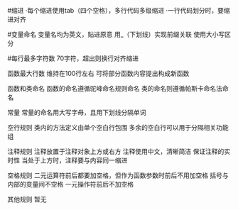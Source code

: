 #缩进
·每个缩进使用tab（四个空格），多行代码多级缩进
·一行代码划分时，要缩进对齐

#变量命名
变量名均为英文，贴进原意
用_（下划线）实现前缀关联
使用大小写区分

#每行最多字符数
70字符，超出则换行对齐缩进

函数最大行数
维持在100行左右
可将部分函数内容提出构成新函数

函数和类命名
函数的命名遵循驼峰命名规则命名
类的命名则遵循帕斯卡命名法命名

常量
常量的命名用大写字母，且用下划线分隔单词

空行规则
类内的方法定义由单个空白行包围
多余的空白行可以用于分隔相关功能组

注释规则
注释放置于注释对象上方或右方
注释使用中文，清晰简洁
保证注释的实时性
当处于上方时，注释要与内容同一缩进

空格规则
二元运算符前后都要加空格，但作为函数参数时前后不用加空格
括号与内部的变量间不空格
一元操作符前后不加空格

其他规则
暂无
